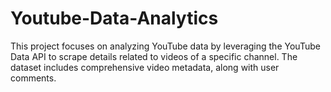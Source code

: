# Youtube-Data-Analytics
This project focuses on analyzing YouTube data by leveraging the YouTube Data API to scrape details related to videos of a specific channel. The dataset includes comprehensive video metadata, along with user comments.

